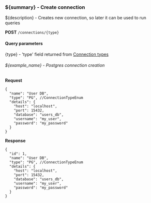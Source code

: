 ### ${summary} - Create connection

${description} - Creates new connection, so later it can be used to run queries

**POST** `/connections/{type}`

#### Query parameters
{type} - 'type' field returned from [Connection types](get-connection-types.md#all-connection-types)

###### ${example_name} - Postgres connection creation
**Request**

```json5
{
  "name": "User DB",
  "type": "PG", //ConnectionTypeEnum
  "details": {
    "host": "localhost",
    "port": 15432,
    "database": "users_db",
    "username": "my_user",
    "password": "my_password"
  }
}
```

**Response**

```json5
{
  "id": 1,
  "name": "User DB",
  "type": "PG", //ConnectionTypeEnum
  "details": {
    "host": "localhost",
    "port": 15432,
    "database": "users_db",
    "username": "my_user",
    "password": "my_password"
  }
}
```
